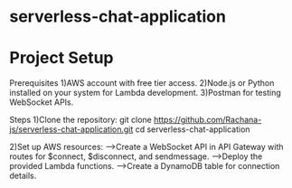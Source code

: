 # serverless-chat-application
# Project Setup

Prerequisites
1)AWS account with free tier access.
2)Node.js or Python installed on your system for Lambda development.
3)Postman for testing WebSocket APIs.

Steps
1)Clone the repository:
git clone https://github.com/Rachana-js/serverless-chat-application.git
cd serverless-chat-application

2)Set up AWS resources:
-->Create a WebSocket API in API Gateway with routes for $connect, $disconnect, and sendmessage.
-->Deploy the provided Lambda functions.
-->Create a DynamoDB table for connection details.
